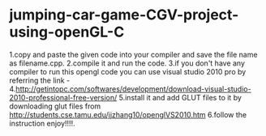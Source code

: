 # jumping-car-game-CGV-project-using-openGL-C
1.copy and paste the given code into your compiler and save the file name as filename.cpp.
2.compile it and run the code.
3.if you don't have any compiler to run this opengl code you can use visual studio 2010 pro by referring the link -
4.http://getintopc.com/softwares/development/download-visual-studio-2010-professional-free-version/
5.install it and add GLUT files to it by downloading glut files from http://students.cse.tamu.edu/jjzhang10/openglVS2010.htm
6.follow the instruction enjoy!!!!.
